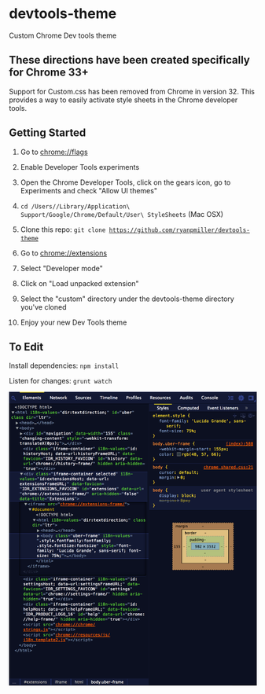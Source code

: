 devtools-theme
==============

Custom Chrome Dev tools theme

## These directions have been created specifically for Chrome 33+

Support for Custom.css has been removed from Chrome in version 32.
This provides a way to easily activate style sheets in the Chrome developer tools.

## Getting Started

1. Go to <a href="chrome://flags">chrome://flags</a>

2. Enable Developer Tools experiments

3. Open the Chrome Developer Tools, click on the gears icon, go to Experiments and check "Allow UI themes"

4. <code>cd /Users/<User Name>/Library/Application\ Support/Google/Chrome/Default/User\ StyleSheets</code> (Mac OSX)

5. Clone this repo: <code>git clone https://github.com/ryanpmiller/devtools-theme</code>

6. Go to <a href="chrome://extensions">chrome://extensions</a>

7. Select "Developer mode"

8. Click on "Load unpacked extension"

9. Select the "custom" directory under the devtools-theme directory you've cloned

10. Enjoy your new Dev Tools theme


## To Edit

Install dependencies: <code>npm install</code>

Listen for changes: <code>grunt watch</code>


![Alt text](/screenshot/elements.png "Elements tab Theme Screenshot")



